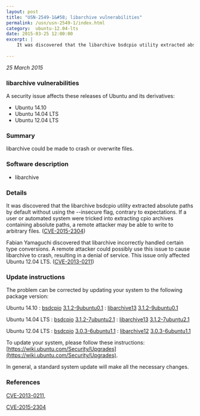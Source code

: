 ```yaml
---
layout: post
title: "USN-2549-1&#58; libarchive vulnerabilities"
permalink: /usn/usn-2549-1/index.html
category:  ubuntu-12.04-lts
date: 2015-03-25 12:00:00
excerpt: |
    It was discovered that the libarchive bsdcpio utility extracted absolute paths by default without using the --insecure flag, contrary to expectations. If a user or automated system were tricked into extracting cpio archives containing absolute paths, a remote attacker may be able to write to arbitrary files. ([CVE-2015-2304](http://people.ubuntu.com/~ubuntu-security/cve/CVE-2015-2304))
    
--- 
```

 
 

*25 March 2015*

### libarchive vulnerabilities

A security issue affects these releases of Ubuntu and its derivatives:

* Ubuntu 14.10
* Ubuntu 14.04 LTS
* Ubuntu 12.04 LTS

### Summary

libarchive could be made to crash or overwrite files. 

### Software description

* libarchive 

### Details

It was discovered that the libarchive bsdcpio utility extracted absolute paths by default without using the --insecure flag, contrary to expectations. If a user or automated system were tricked into extracting cpio archives containing absolute paths, a remote attacker may be able to write to arbitrary files. ([CVE-2015-2304](http://people.ubuntu.com/~ubuntu-security/cve/CVE-2015-2304))

Fabian Yamaguchi discovered that libarchive incorrectly handled certain type conversions. A remote attacker could possibly use this issue to cause libarchive to crash, resulting in a denial of service. This issue only affected Ubuntu 12.04 LTS. ([CVE-2013-0211](http://people.ubuntu.com/~ubuntu-security/cve/CVE-2013-0211)) 

### Update instructions

The problem can be corrected by updating your system to the following package version:

Ubuntu 14.10
 : [bsdcpio](https://launchpad.net/ubuntu/+source/libarchive) <span> [3.1.2-9ubuntu0.1](https://launchpad.net/ubuntu/+source/libarchive/3.1.2-9ubuntu0.1) </span> 
 : [libarchive13](https://launchpad.net/ubuntu/+source/libarchive) <span> [3.1.2-9ubuntu0.1](https://launchpad.net/ubuntu/+source/libarchive/3.1.2-9ubuntu0.1) </span> 

Ubuntu 14.04 LTS
 : [bsdcpio](https://launchpad.net/ubuntu/+source/libarchive) <span> [3.1.2-7ubuntu2.1](https://launchpad.net/ubuntu/+source/libarchive/3.1.2-7ubuntu2.1) </span> 
 : [libarchive13](https://launchpad.net/ubuntu/+source/libarchive) <span> [3.1.2-7ubuntu2.1](https://launchpad.net/ubuntu/+source/libarchive/3.1.2-7ubuntu2.1) </span> 

Ubuntu 12.04 LTS
 : [bsdcpio](https://launchpad.net/ubuntu/+source/libarchive) <span> [3.0.3-6ubuntu1.1](https://launchpad.net/ubuntu/+source/libarchive/3.0.3-6ubuntu1.1) </span> 
 : [libarchive12](https://launchpad.net/ubuntu/+source/libarchive) <span> [3.0.3-6ubuntu1.1](https://launchpad.net/ubuntu/+source/libarchive/3.0.3-6ubuntu1.1) </span> 

To update your system, please follow these instructions: [https://wiki.ubuntu.com/Security/Upgrades](https://wiki.ubuntu.com/Security/Upgrades).

In general, a standard system update will make all the necessary changes. 

### References

 
 [CVE-2013-0211](http://people.ubuntu.com/~ubuntu-security/cve/CVE-2013-0211), 

 [CVE-2015-2304](http://people.ubuntu.com/~ubuntu-security/cve/CVE-2015-2304)
 

